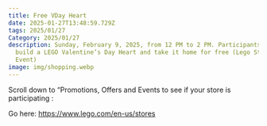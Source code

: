 ```yaml
---
title: Free VDay Heart
date: 2025-01-27T13:48:59.729Z
tags: 2025/01/27
Category: 2025/01/27
description: Sunday, February 9, 2025, from 12 PM to 2 PM. Participants can
  build a LEGO Valentine’s Day Heart and take it home for free (Lego Store
  Event)
image: img/shopping.webp
---
```

   Scroll down to “Promotions, Offers and Events to see if your store is participating : <!--StartFragment-->

Go here: <https://www.lego.com/en-us/stores>

<!--EndFragment-->